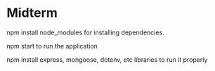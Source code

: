 # Midterm

npm install node_modules for installing dependencies.

npm start to run the application

npm install express, mongoose, dotenv, etc libraries to run it properly
